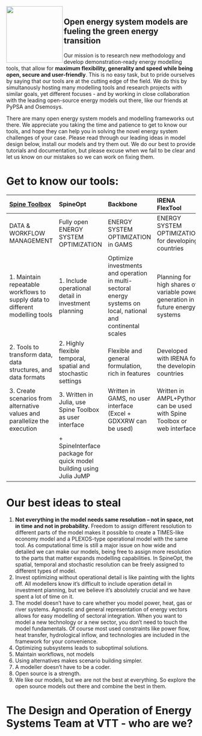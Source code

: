 <img align="left" width=150 src="https://github.com/Tools-for-energy-system-modelling/.github/assets/112698385/d89fd34f-4990-4dfa-a5dc-f65400fcc6e6">

## Open energy system models are fueling the green energy transition

Our mission is to research new methodology and develop demonstration-ready energy modelling tools, that allow for <b>maximum flexibility, generality and speed while being open, secure and user-friendly</b>. This is no easy task, but to pride ourselves by saying that our tools are at the cutting edge of the field. We do this by simultanously hosting many modelling tools and research projects with similar goals, yet different focuses - and by working in close collaboration with the leading open-source energy models out there, like our friends at PyPSA and Osemosys. 

There are many open energy system models and modelling frameworks out there. We appreciate you taking the time and patience to get to know our tools, and hope they can help you in solving the novel energy system challenges of your case. Please read through our leading ideas in model design below, install our models and try them out. We do our best to provide tutorials and documentation, but please excuse when we fail to be clear and let us know on our mistakes so we can work on fixing them. 

# Get to know our tools:

| [Spine Toolbox](https://github.com/spine-tools/Spine-Toolbox) | SpineOpt | Backbone | IRENA FlexTool  | Predicer |
| :---------------- | :------ | :---- | :------ | :---- | 
| DATA & WORKFLOW MANAGEMENT | Fully open ENERGY SYSTEM OPTIMIZATION | ENERGY SYSTEM OPTIMIZATION in GAMS | ENERGY SYSTEM OPTIMIZATION for developing countries | SINGLE-ACTOR MULTI-MARKET OPTIMIZATION |
| 1. Maintain repeatable workflows to supply data to different modelling tools | 1. Include operational detail in investment planning | Optimize investments and operation in multi-sectoral energy systems on local, national and continental scales | Planning for high shares of variable power generation in future energy systems | |
| 2. Tools to transform data, data structures, and data formats  | 2. Highly flexible temporal, spatial and stochastic settings  | Flexible and general formulation, rich in features | Developed with IRENA for the developing countries | ----: | 
| 3. Create scenarios from alternative values and parallelize the execution  | 3. Written in Julia, use Spine Toolbox as user interface   | Written in GAMS, no user interface (Excel + GDXXRW can be used)  | Written in AMPL+Python, can be used with Spine Toolbox or web interface  | ----: | 
|    | + SpineInterface package for quick model building using Julia JuMP   |  | |  | 


# Our best ideas to steal

1.	<b>Not everything in the model needs same resolution – not in space, not in time and not in probability.</b> Freedom to assign different resolution to different parts of the model makes it possible to create a TIMES-like economy model and a PLEXOS-type operational model with the same tool. As computational time is still a major issue on how wide and detailed we can make our models, being free to assign more resolution to the parts that matter expands modelling capabilities. In SpineOpt, the spatial, temporal and stochastic resolution can be freely assigned to different types of model.
2.	Invest optimizing without operational detail is like painting with the lights off. All modellers know it’s difficult to include operation detail in investment planning, but we believe it’s absolutely crucial and we have spent a lot of time on it.
3.	The model doesn’t have to care whether you model power, heat, gas or river systems. Agnostic and general representation of energy vectors allows for easy modelling of sectoral integration. When you want to model a new technology or a new sector, you don’t need to touch the model fundamentals. Of course most used constraints like power flow, heat transfer, hydrological inflow, and technologies are included in the framework for your convenience.
4.	Optimizing subsystems leads to suboptimal solutions.
5.	Maintain workflows, not models
6.	Using alternatives makes scenario building simpler.
7.	A modeller doesn’t have to be a coder.
8.	Open source is a strength.
9.	We like our models, but we are not the best at everything. So explore the open source models out there and combine the best in them.

# The Design and Operation of Energy Systems Team at VTT - who are we?



